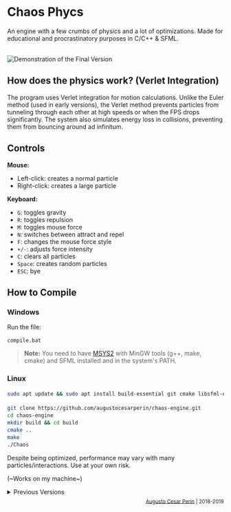 # Chaos Phycs

An engine with a few crumbs of physics and a lot of optimizations. Made for educational and procrastinatory purposes in C/C++ & SFML.


<br>

<img src="gifs/v09.gif" alt="Demonstration of the Final Version" width="650"/>

<br>


## How does the physics work? (Verlet Integration)

The program uses Verlet integration for motion calculations. Unlike the Euler method (used in early versions), the Verlet method prevents particles from tunneling through each other at high speeds or when the FPS drops significantly. The system also simulates energy loss in collisions, preventing them from bouncing around ad infinitum.


## Controls

**Mouse:**
- Left-click: creates a normal particle
- Right-click: creates a large particle

**Keyboard:**
- `G`: toggles gravity
- `R`: toggles repulsion
- `M`: toggles mouse force
- `N`: switches between attract and repel
- `F`: changes the mouse force style
- `+/-`: adjusts force intensity
- `C`: clears all particles
- `Space`: creates random particles
- `ESC`: bye


## How to Compile

### Windows
Run the file:
```
compile.bat
```
> **Note:** You need to have [MSYS2](https://www.msys2.org/) with MinGW tools (g++, make, cmake) and SFML installed and in the system's PATH.

### Linux
```sh
sudo apt update && sudo apt install build-essential git cmake libsfml-dev

git clone https://github.com/augustocesarperin/chaos-engine.git
cd chaos-engine
mkdir build && cd build
cmake ..
make
./Chaos
```

Despite being optimized, performance may vary with many particles/interactions. Use at your own risk.

(~Works on my machine~)

<details>
<summary>Previous Versions</summary>

#### v0.5
<img src="gifs/gifrec.gif" alt="Demonstration of Version 0.5" width="650"/>

#### v0.1
<img src="gifs/v01.gif" alt="Demonstration of Version 0.1" width="650"/>

</details>

<div align="right">
  <sub><a href="https://github.com/augustoperin">Augusto Cesar Perin</a> | 2018-2019</sub>
</div> 